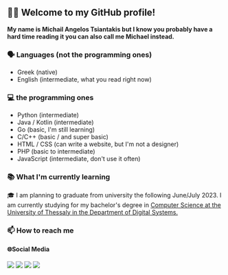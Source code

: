 <!-- omit from toc -->
## 👋🏻 Welcome to my GitHub profile!

**My name is Michail Angelos Tsiantakis but I know you probably have a hard time reading it you can also call me Michael instead.**

<!-- omit from toc
### Boring table of contents 
- [Boring table of contents](#boring-table-of-contents)
- [🗣️Languages (not the programming ones)](#️languages-not-the-programming-ones)
- [💻 the programming ones](#-the-programming-ones)
- [🌐Social Media](#social-media) -->

### 🗣️ Languages (not the programming ones)

* Greek (native)
* English (intermediate, what you read right now)

### 💻 the programming ones

* Python (intermediate)
* Java / Kotlin (intermediate)
* Go (basic, I'm still learning)
* C/C++ (basic / and super basic)
* HTML / CSS (can write a website, but I'm not a designer)
* PHP (basic to intermediate)
* JavaScript (intermediate, don't use it often)

### 📚 What I'm currently learning

🎓 I am planning to graduate from university the following June/July 2023. I am currently studying for my bachelor's degree in [Computer Science at the University of Thessaly in the Department of Digital Systems.](https://ds.uth.gr/en/home/)

### 📫 How to reach me

#### 🌐Social Media

[![](https://img.shields.io/badge/twitter-%231DA1F2.svg?&style=for-the-badge&logo=twitter&logoColor=white)](https://twitter.com/aggellos2001)
[![](https://img.shields.io/badge/linkedin-%230077B5.svg?&style=for-the-badge&logo=linkedin&logoColor=white)](https://www.linkedin.com/in/mtsiantakis/)
[![](https://img.shields.io/badge/medium-%2312100E.svg?&style=for-the-badge&logo=medium&logoColor=white)](https://medium.com/@aggellos2001)
[![](https://img.shields.io/badge/GitHub-%2312100E.svg?&style=for-the-badge&logo=Github&logoColor=white)](https://github.com/aggellos2001/)